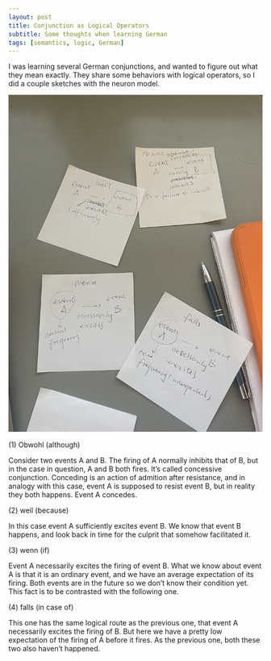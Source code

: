 ```yaml
---
layout: post
title: Conjunction as Logical Operators
subtitle: Some thoughts when learning German
tags: [semantics, logic, German]
---
```

I was learning several German conjunctions, and wanted to figure out what they mean exactly. They share some behaviors with logical operators, so I did a couple sketches with the neuron model. 

![](../assets/conjunctions.jpg)

(1) Obwohl (although)

Consider two events A and B. The firing of A normally inhibits that of B, but in the case in question, A and B both fires. It’s called concessive conjunction. Conceding is an action of admition after resistance, and in analogy with this case, event A is supposed to resist event B, but in reality they both happens. Event A concedes. 

(2) weil (because)

In this case event A sufficiently excites event B. We know that event B happens, and look back in time for the culprit that somehow facilitated it. 

(3) wenn (if)

Event A necessarily excites the firing of event B. What we know about event A is that it is an ordinary event, and we have an average expectation of its firing. Both events are in the future so we don’t know their condition yet. This fact is to be contrasted with the following one. 

(4) falls (in case of)

This one has the same logical route as the previous one, that event A necessarily excites the firing of B. But here we have a pretty low expectation of the firing of A before it fires. As the previous one, both these two also haven’t happened. 